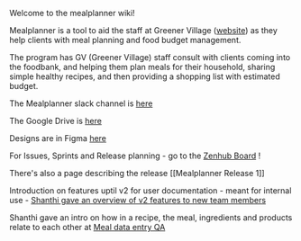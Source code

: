 Welcome to the mealplanner wiki!

Mealplanner is a tool to aid the staff at Greener Village ([website](https://www.greenervillage.ca/)) as they help clients with meal planning and food budget management.

The program has GV (Greener Village) staff consult with clients coming into the foodbank, and helping them plan meals for their household, sharing simple healthy recipes, and then providing a shopping list with estimated budget.

The Mealplanner slack channel is [here](https://civictechfredericton.slack.com/archives/C0113KSL9R9)

The Google Drive is [here](https://drive.google.com/drive/folders/1EiAQP19d9FoZADlaEOO92hXqiD3LoSoY?usp=sharing)

Designs are in Figma [here](https://www.figma.com/file/RP5Xa8kDT0CaJH98gnL6FL/Meal-Panner-Playground?node-id=4%3A0)

For Issues, Sprints and Release planning - go to the [Zenhub Board](https://app.zenhub.com/workspaces/mealplanner-5df0313f541828745932eb9c/board?repos=215406496) !

There's also a page describing the release [[Mealplanner Release 1]]

Introduction on features uptil v2 for user documentation - meant for internal use - [Shanthi gave an overview of v2 features to new team members](https://drive.google.com/drive/folders/1wb69mHyJzkFx04NwyL8DyV8iG-UF5N3u?usp=sharing)

Shanthi gave an intro on how in a recipe, the meal, ingredients and products relate to each other at [Meal data entry QA](https://drive.google.com/file/d/12zVEr61zRS_votSd-igAlQXVfwLmJ-3l/view?usp=sharing)